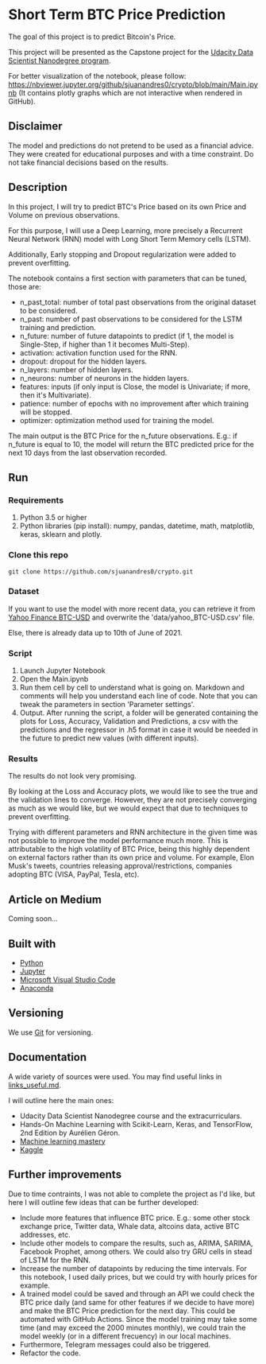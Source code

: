 # Short Term BTC Price Prediction

The goal of this project is to predict Bitcoin's Price.

This project will be presented as the Capstone project for the [Udacity Data Scientist Nanodegree program](https://www.udacity.com/course/data-scientist-nanodegree--nd025). 

For better visualization of the notebook, please follow: https://nbviewer.jupyter.org/github/sjuanandres0/crypto/blob/main/Main.ipynb (It contains plotly graphs which are not interactive when rendered in GitHub).

## Disclaimer

The model and predictions do not pretend to be used as a financial advice. They were created for educational purposes and with a time constraint. Do not take financial decisions based on the results.

## Description

In this project, I will try to predict BTC's Price based on its own Price and Volume on previous observations.

For this purpose, I will use a Deep Learning, more precisely a Recurrent Neural Network (RNN) model with Long Short Term Memory cells (LSTM).

Additionally, Early stopping and Dropout regularization were added to prevent overfitting.

The notebook contains a first section with parameters that can be tuned, those are:
- n_past_total: number of total past observations from the original dataset to be considered.
- n_past: number of past observations to be considered for the LSTM training and prediction.
- n_future: number of future datapoints to predict (if 1, the model is Single-Step, if higher than 1 it becomes Multi-Step).
- activation: activation function used for the RNN.
- dropout: dropout for the hidden layers.
- n_layers: number of hidden layers.
- n_neurons: number of neurons in the hidden layers.
- features: inputs (if only input is Close, the model is Univariate; if more, then it's Multivariate).
- patience: number of epochs with no improvement after which training will be stopped.
- optimizer: optimization method used for training the model.

The main output is the BTC Price for the n_future observations. E.g.: if n_future is equal to 10, the model will return the BTC predicted price for the next 10 days from the last observation recorded.

## Run

### Requirements
1. Python 3.5 or higher
2. Python libraries (pip install): numpy, pandas, datetime, math, matplotlib, keras, sklearn and plotly.

### Clone this repo
```
git clone https://github.com/sjuanandres0/crypto.git
```

### Dataset
If you want to use the model with more recent data, you can retrieve it from [Yahoo Finance BTC-USD](https://finance.yahoo.com/quote/BTC-USD?p=BTC-USD) and overwrite the 'data/yahoo_BTC-USD.csv' file.

Else, there is already data up to 10th of June of 2021.

### Script
1. Launch Jupyter Notebook
2. Open the Main.ipynb
3. Run them cell by cell to understand what is going on. Markdown and comments will help you understand each line of code. Note that you can tweak the parameters in section 'Parameter settings'.
4. Output. After running the script, a folder will be generated containing the plots for Loss, Accuracy, Validation and Predictions, a csv with the predictions and the regressor in .h5 format in case it would be needed in the future to predict new values (with different inputs).

### Results
The results do not look very promising. 

By looking at the Loss and Accuracy plots, we would like to see the true and the validation lines to converge. However, they are not precisely converging as much as we would like, but we would expect that due to techniques to prevent overfitting. 

Trying with different parameters and RNN architecture in the given time was not possible to improve the model performance much more. This is attributable to the high volatility of BTC Price, being this highly dependent on external factors rather than its own price and volume. For example, Elon Musk's tweets, countries releasing approval/restrictions, companies adopting BTC (VISA, PayPal, Tesla, etc).

## Article on Medium
Coming soon...

## Built with
* [Python](https://www.python.org/)
* [Jupyter](https://jupyter.org/)
* [Microsoft Visual Studio Code](https://code.visualstudio.com/) 
* [Anaconda](https://www.anaconda.com/products/individual-b)

## Versioning
We use [Git](https://git-scm.com/) for versioning. 

## Documentation
A wide variety of sources were used. You may find useful links in [links_useful.md](https://github.com/sjuanandres0/crypto/blob/main/links_useful.md).

I will outline here the main ones:
- Udacity Data Scientist Nanodegree course and the extracurriculars.
- Hands-On Machine Learning with Scikit-Learn, Keras, and TensorFlow, 2nd Edition by Aurélien Géron.
- [Machine learning mastery](https://machinelearningmastery.com/)
- [Kaggle](https://www.kaggle.com/)

## Further improvements
Due to time contraints, I was not able to complete the project as I'd like, but here I will outline few ideas that can be further developed:
- Include more features that influence BTC price. E.g.: some other stock exchange price, Twitter data, Whale data, altcoins data, active BTC addresses, etc.
- Include other models to compare the results, such as, ARIMA, SARIMA, Facebook Prophet, among others. We could also try GRU cells in stead of LSTM for the RNN.
- Increase the number of datapoints by reducing the time intervals. For this notebook, I used daily prices, but we could try with hourly prices for example.
- A trained model could be saved and through an API we could check the BTC price daily (and same for other features if we decide to have more) and make the BTC Price prediction for the next day. This could be automated with GitHub Actions. Since the model training may take some time (and may exceed the 2000 minutes monthly), we could train the model weekly (or in a different frecuency) in our local machines.
- Furthermore, Telegram messages could also be triggered.
- Refactor the code.
